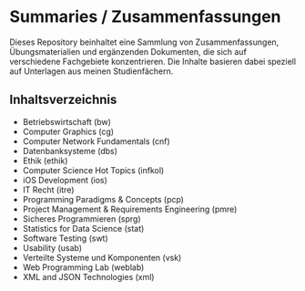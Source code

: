 # Summaries / Zusammenfassungen

Dieses Repository beinhaltet eine Sammlung von Zusammenfassungen, Übungsmaterialien und ergänzenden Dokumenten, die sich
auf verschiedene Fachgebiete konzentrieren. Die Inhalte basieren dabei speziell auf Unterlagen aus meinen
Studienfächern.

## Inhaltsverzeichnis
- Betriebswirtschaft (bw)
- Computer Graphics (cg)
- Computer Network Fundamentals (cnf)
- Datenbanksysteme (dbs)
- Ethik (ethik)
- Computer Science Hot Topics (infkol)
- iOS Development (ios)
- IT Recht (itre)
- Programming Paradigms & Concepts (pcp)
- Project Management & Requirements Engineering (pmre)
- Sicheres Programmieren (sprg)
- Statistics for Data Science (stat)
- Software Testing (swt)
- Usability (usab)
- Verteilte Systeme und Komponenten (vsk)
- Web Programming Lab (weblab)
- XML and JSON Technologies (xml)
